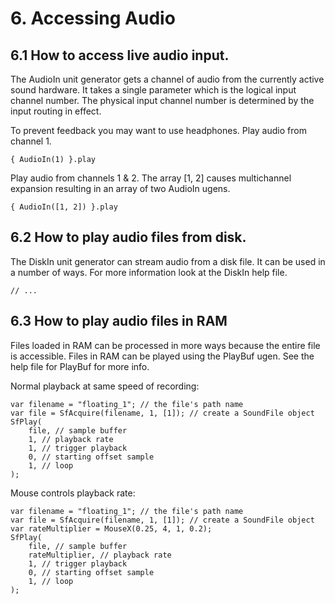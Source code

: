 # 6. Accessing Audio

## 6.1 How to access live audio input.

The AudioIn unit generator gets a channel of audio from the currently active sound hardware.  It takes a single parameter which is the logical input channel number.  The physical input channel number is determined by the input routing in effect.

To prevent feedback you may want to use headphones.  Play audio from channel 1.

	{ AudioIn(1) }.play

Play audio from channels 1 & 2.  The array [1, 2] causes multichannel expansion resulting in an array of two AudioIn ugens.

	{ AudioIn([1, 2]) }.play

## 6.2 How to play audio files from disk.

The DiskIn unit generator can stream audio from a disk file. It can be used in a number of ways.  For more information look at the DiskIn help file.

	// ...

## 6.3 How to play audio files in RAM

Files loaded in RAM can be processed in more ways because the entire file is accessible.  Files in RAM can be played using the PlayBuf ugen. See the help file for PlayBuf for more info.

Normal playback at same speed of recording:

	var filename = "floating_1"; // the file's path name
	var file = SfAcquire(filename, 1, [1]); // create a SoundFile object
	SfPlay(
		file, // sample buffer
		1, // playback rate
		1, // trigger playback
		0, // starting offset sample
		1, // loop
	);

Mouse controls playback rate:

	var filename = "floating_1"; // the file's path name
	var file = SfAcquire(filename, 1, [1]); // create a SoundFile object
	var rateMultiplier = MouseX(0.25, 4, 1, 0.2);
	SfPlay(
		file, // sample buffer
		rateMultiplier, // playback rate
		1, // trigger playback
		0, // starting offset sample
		1, // loop
	);

